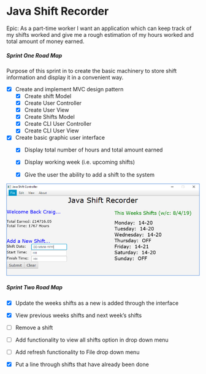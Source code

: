 # Java Shift Recorder

Epic: As a part-time worker I want an application which can keep track of my shifts worked and give me a rough estimation of my hours worked and total amount of money earned. 

##### Sprint One Road Map

Purpose of this sprint in to create the basic machinery to store shift information and display it in a convenient way. 

- [x] Create and implement MVC design pattern
    - [x] Create shift Model
    - [x] Create User Controller
    - [x] Create User View
    - [x] Create Shifts Model
    - [x] Create CLI User Controller
    - [x] Create CLI User View
 
- [x] Create basic graphic user interface
    - [x] Display total number of hours and total amount earned
    - [x] Display working week (i.e. upcoming shifts)
    - [x] Give the user the ability to add a shift to the system
	
	
![Screenshot of app after sprint one](/Screenshots/sprint1.png "Sprint One Screenshot")

##### Sprint Two Road Map

- [x] Update the weeks shifts as a new is added through the interface
- [x] View previous weeks shifts and next week’s shifts
- [ ] Remove a shift
- [ ] Add functionality to view all shifts option in drop down menu 
- [ ] Add refresh functionality to File drop down menu
- [x] Put a line through shifts that have already been done

